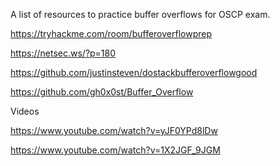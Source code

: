 A list of resources to practice buffer overflows for OSCP exam.


https://tryhackme.com/room/bufferoverflowprep

https://netsec.ws/?p=180

https://github.com/justinsteven/dostackbufferoverflowgood

https://github.com/gh0x0st/Buffer_Overflow

Videos

https://www.youtube.com/watch?v=yJF0YPd8lDw

https://www.youtube.com/watch?v=1X2JGF_9JGM
